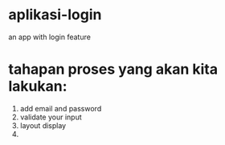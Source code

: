 # aplikasi-login
an app with login feature
# tahapan proses yang akan kita lakukan:
1. add email and password
 2. validate your input
   3. layout display
   4. 
